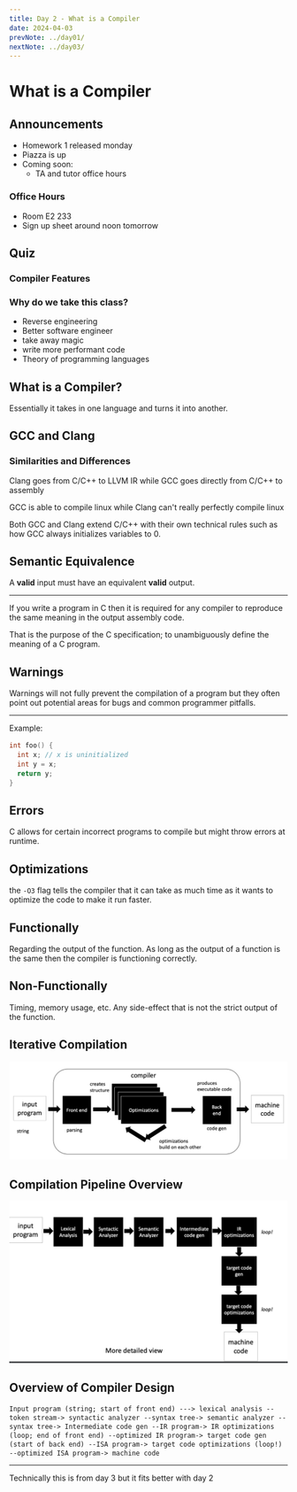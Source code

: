 ```yaml
---
title: Day 2 - What is a Compiler
date: 2024-04-03
prevNote: ../day01/
nextNote: ../day03/
---
```


# What is a Compiler

## Announcements

- Homework 1 released monday
- Piazza is up
- Coming soon:
  - TA and tutor office hours

### Office Hours

- Room E2 233
- Sign up sheet around noon tomorrow

## Quiz

### Compiler Features

### Why do we take this class?

- Reverse engineering
- Better software engineer
- take away magic
- write more performant code
- Theory of programming languages

## What is a Compiler?

Essentially it takes in one language and turns it into another.

## GCC and Clang

### Similarities and Differences

Clang goes from C/C++ to LLVM IR while GCC goes directly from C/C++ to assembly

GCC is able to compile linux while Clang can't really perfectly compile linux

Both GCC and Clang extend C/C++ with their own technical rules such as how GCC always initializes variables to 0.

## Semantic Equivalence

A **valid** input must have an equivalent **valid** output.

---

If you write a program in C then it is required for any compiler to reproduce the same meaning in the output assembly code.

That is the purpose of the C specification; to unambiguously define the meaning of a C program.

## Warnings

Warnings will not fully prevent the compilation of a program but they often point out potential areas for bugs and common programmer pitfalls.

---

Example:

```c
int foo() {
  int x; // x is uninitialized
  int y = x;
  return y;
}
```

## Errors

C allows for certain incorrect programs to compile but might throw errors at runtime.

## Optimizations

the `-O3` flag tells the compiler that it can take as much time as it wants to optimize the code to make it run faster.

## Functionally

Regarding the output of the function. As long as the output of a function is the same then the compiler is functioning correctly.

## Non-Functionally

Timing, memory usage, etc. Any side-effect that is not the strict output of the function.

## Iterative Compilation

![Input program to front end to a loop of optimizations to the back end to the machine code](./images//day2/iterative-compilation.png)

## Compilation Pipeline Overview

![A overview of the pipeline going through: input program, lexical analysis, syntactic analyzer, semantic analyzer, intermediate code gen, IR optimizations (loop), target code gen, target code optimizations (loop), and lastly into machine code.](./images/day2/pipeline.png)

## Overview of Compiler Design

```
Input program (string; start of front end) ---> lexical analysis --token stream-> syntactic analyzer --syntax tree-> semantic analyzer --syntax tree-> Intermediate code gen --IR program-> IR optimizations (loop; end of front end) --optimized IR program-> target code gen (start of back end) --ISA program-> target code optimizations (loop!) --optimized ISA program-> machine code
```

---

Technically this is from day 3 but it fits better with day 2
